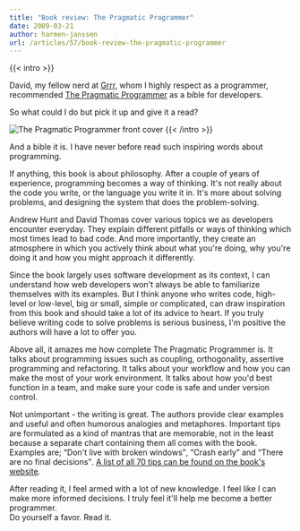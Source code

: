 ```yaml
---
title: "Book review: The Pragmatic Programmer"
date: 2009-03-21
author: harmen-janssen
url: /articles/57/book-review-the-pragmatic-programmer
---
```


{{< intro >}}
<p>David, my fellow nerd at <a href="http://grrr.nl">Grrr</a>, whom I highly respect as a programmer, recommended <a href="http://www.pragprog.com/the-pragmatic-programmer">The Pragmatic Programmer</a> as a bible for developers.</p>
<p>So what could I do but pick it up and give it a read?</p>
<img src="/blog/images/pragmatic-programmer.jpg" alt="The Pragmatic Programmer front cover">
{{< /intro >}}

And a bible it is. I have never before read such inspiring words about programming.

If anything, this book is about philosophy. After a couple of years of experience, programming becomes a way of thinking. It's not really about the code you write, or the language you write it in. It's more about solving problems, and designing the system that does the problem-solving.

Andrew Hunt and David Thomas cover various topics we as developers encounter everyday. They explain different pitfalls or ways of thinking which most times lead to bad code. And more importantly, they create an atmosphere in which you actively think about what you're doing, why you're doing it and how you might approach it differently.

Since the book largely uses software development as its context, I can understand how web developers won't always be able to familiarize themselves with its examples. But I think anyone who writes code, high-level or low-level, big or small, simple or complicated, can draw inspiration from this book and should take a lot of its advice to heart. If you truly believe writing code to solve problems is serious business, I'm positive the authors will have a lot to offer you.

Above all, it amazes me how complete The Pragmatic Programmer is. It talks about programming issues such as coupling, orthogonality, assertive programming and refactoring. It talks about your workflow and how you can make the most of your work environment. It talks about how you'd best function in a team, and make sure your code is safe and under version control.

Not unimportant - the writing is great. The authors provide clear examples and useful and often humorous analogies and metaphores. Important tips are formulated as a kind of mantras that are memorable, not in the least because a separate chart containing them all comes with the book. Examples are; <q>Don't live with broken windows</q>, <q>Crash early</q> and <q>There are no final decisions</q>. [A list of all 70 tips can be found on the book's website](http://www.pragprog.com/the-pragmatic-programmer/extracts/tips).

After reading it, I feel armed with a lot of new knowledge. I feel like I can make more informed decisions. I truly feel it'll help me become a better programmer.   
Do yourself a favor. Read it.
